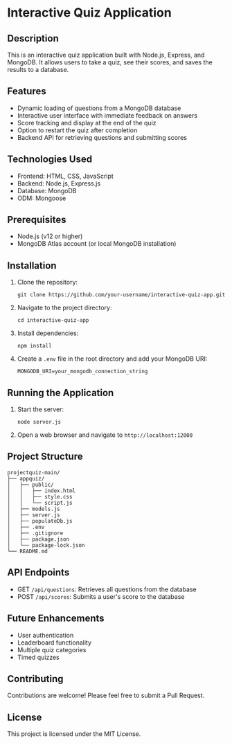 # Interactive Quiz Application

## Description
This is an interactive quiz application built with Node.js, Express, and MongoDB. It allows users to take a quiz, see their scores, and saves the results to a database.

## Features
- Dynamic loading of questions from a MongoDB database
- Interactive user interface with immediate feedback on answers
- Score tracking and display at the end of the quiz
- Option to restart the quiz after completion
- Backend API for retrieving questions and submitting scores

## Technologies Used
- Frontend: HTML, CSS, JavaScript
- Backend: Node.js, Express.js
- Database: MongoDB
- ODM: Mongoose

## Prerequisites
- Node.js (v12 or higher)
- MongoDB Atlas account (or local MongoDB installation)

## Installation
1. Clone the repository:
   ```
   git clone https://github.com/your-username/interactive-quiz-app.git
   ```
2. Navigate to the project directory:
   ```
   cd interactive-quiz-app
   ```
3. Install dependencies:
   ```
   npm install
   ```
4. Create a `.env` file in the root directory and add your MongoDB URI:
   ```
   MONGODB_URI=your_mongodb_connection_string
   ```

## Running the Application
1. Start the server:
   ```
   node server.js
   ```
2. Open a web browser and navigate to `http://localhost:12000`

## Project Structure
```
projectquiz-main/
├── appquiz/
│   ├── public/
│   │   ├── index.html
│   │   ├── style.css
│   │   └── script.js
│   ├── models.js
│   ├── server.js
│   ├── populateDb.js
│   ├── .env
│   ├── .gitignore
│   ├── package.json
│   └── package-lock.json
└── README.md
```

## API Endpoints
- GET `/api/questions`: Retrieves all questions from the database
- POST `/api/scores`: Submits a user's score to the database

## Future Enhancements
- User authentication
- Leaderboard functionality
- Multiple quiz categories
- Timed quizzes

## Contributing
Contributions are welcome! Please feel free to submit a Pull Request.

## License
This project is licensed under the MIT License.